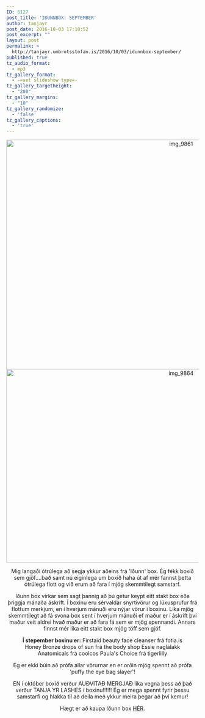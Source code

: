```yaml
---
ID: 6127
post_title: 'IÐUNNBOX: SEPTEMBER'
author: tanjayr
post_date: 2016-10-03 17:18:52
post_excerpt: ""
layout: post
permalink: >
  http://tanjayr.umbrotsstofan.is/2016/10/03/idunnbox-september/
published: true
tz_audio_format:
  - mp3
tz_gallery_format:
  - -=set slideshow type=-
tz_gallery_targetheight:
  - "200"
tz_gallery_margins:
  - "10"
tz_gallery_randomize:
  - 'false'
tz_gallery_captions:
  - 'true'
---
```

<p style="text-align: center;"><img class="aligncenter size-large wp-image-6128" src="http://www.tanjayr.com/wp-content/uploads/2016/10/IMG_9861-1024x683.jpg" alt="img_9861" width="900" height="600" />
<img class="aligncenter size-large wp-image-6129" src="http://www.tanjayr.com/wp-content/uploads/2016/10/IMG_9864-1024x576.jpg" alt="img_9864" width="900" height="506" /></p>
<p style="text-align: center;">Mig langaði ótrúlega að segja ykkur aðeins frá 'Iðunn' box. Ég fékk boxið sem gjöf....bað samt nú eiginlega um boxið <span class="nwe">haha</span> út af mér fannst þetta ótrúlega flott og við erum að fara í mjög skemmtilegt samstarf.</p>
<p style="text-align: center;">Iðunn box virkar sem sagt þannig að þú getur keypt eitt stakt box eða þriggja mánaða áskrift. Í boxinu eru sérvaldar snyrtivörur og lúxusprufur frá flottum merkjum, en í hverjum mánuði eru nýjar vörur í boxinu. Líka mjög skemmtilegt að fá svona box sent í hverjum mánuði ef maður er í áskrift því maður veit aldrei hvað maður er að fara fá sem er mjög spennandi. Annars finnst mér líka eitt stakt box mjög töff sem gjöf.</p>
<p style="text-align: center;"><strong>Í <span class="nwe">stepember</span> boxinu er:</strong>
<span class="nwe">Firstaid</span> <span class="nwe">beauty</span> <span class="nwe">face</span> <span class="nwe">cleanser</span> frá <span class="nwe">fotia.is</span>
<span class="nwe">Honey</span> <span class="nwe">Bronze</span> drops of <span class="nwe">sun</span> frá <span class="nwe">the</span> <span class="nwe">body</span> <span class="nwe">shop</span>
<span class="nwe">Essie</span> naglalakk
<span class="nwe">Anatomicals</span> frá <span class="nwe">coolcos</span>
<span class="nwe">Paula</span>'<span class="nwe">s</span> <span class="nwe">Choice</span> frá <span class="nwe">tigerlilly</span></p>
<p style="text-align: center;">Ég er ekki búin að prófa allar vörurnar en er orðin mjög spennt að prófa '<span class="nwe">puffy</span> <span class="nwe">the</span> <span class="nwe">eye</span> <span class="nwe">bag</span> <span class="nwe">slayer</span>'!</p>
<p style="text-align: center;">EN í október boxið verður AUÐVITAÐ MERGJAÐ líka vegna þess að það verður TANJA YR <span class="nwe">LASHES</span> í boxinu!!!!!! Ég er mega spennt fyrir þessu samstarfi og hlakka til að deila með ykkur meira þegar að því kemur!</p>
<p style="text-align: center;">Hægt er að kaupa Iðunn box <a href="http://www.idunnbox.is" target="_blank">HÉR</a>.</p>